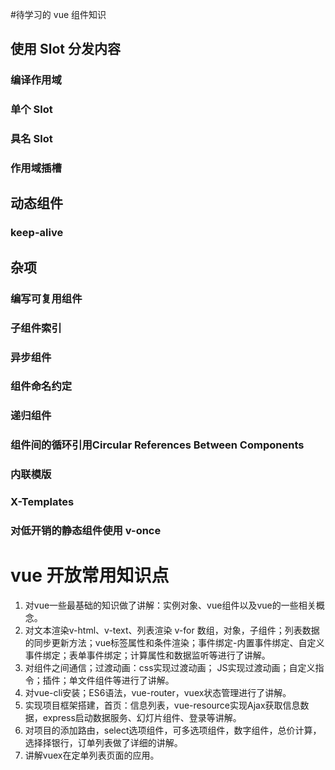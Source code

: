 #待学习的 vue 组件知识
## 使用 Slot 分发内容
### 编译作用域
### 单个 Slot
### 具名 Slot
### 作用域插槽
## 动态组件
### keep-alive
## 杂项
### 编写可复用组件
### 子组件索引
### 异步组件
### 组件命名约定
### 递归组件
### 组件间的循环引用Circular References Between Components
### 内联模版
### X-Templates
### 对低开销的静态组件使用 v-once

# vue 开放常用知识点
1. 对vue一些最基础的知识做了讲解：实例对象、vue组件以及vue的一些相关概念。
2. 对文本渲染v-html、v-text、列表渲染 v-for 数组，对象，子组件；列表数据的同步更新方法；vue标签属性和条件渲染；事件绑定-内置事件绑定、自定义事件绑定；表单事件绑定；计算属性和数据监听等进行了讲解。
3. 对组件之间通信；过渡动画：css实现过渡动画； JS实现过渡动画；自定义指令；插件；单文件组件等进行了讲解。
4. 对vue-cli安装；ES6语法，vue-router，vuex状态管理进行了讲解。
5. 实现项目框架搭建，首页：信息列表，vue-resource实现Ajax获取信息数据，express启动数据服务、幻灯片组件、登录等讲解。
6. 对项目的添加路由，select选项组件，可多选项组件，数字组件，总价计算，选择择银行，订单列表做了详细的讲解。
7. 讲解vuex在定单列表页面的应用。